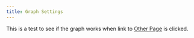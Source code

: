 ```yaml
---
title: Graph Settings
---
```


This is a test to see if the graph works when link to [Other Page](/intro/other-page) is clicked.
